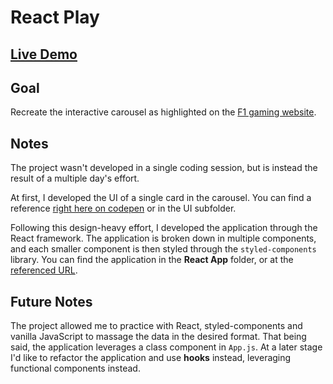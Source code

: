 # React Play

## [Live Demo](https://codepen.io/borntofrappe/full/dBpVbB)

## Goal

Recreate the interactive carousel as highlighted on the [F1 gaming website](https://www.formula1.com/en/gaming/f1-play.html).

## Notes

The project wasn't developed in a single coding session, but is instead the result of a multiple day's effort.

At first, I developed the UI of a single card in the carousel. You can find a reference [right here on codepen](https://codepen.io/borntofrappe/full/ZdbeJw) or in the UI subfolder.

Following this design-heavy effort, I developed the application through the React framework. The application is broken down in multiple components, and each smaller component is then styled through the `styled-components` library. You can find the application in the **React App** folder, or at the [referenced URL](https://codepen.io/borntofrappe/full/dBpVbB).

## Future Notes

The project allowed me to practice with React, styled-components and vanilla JavaScript to massage the data in the desired format. That being said, the application leverages a class component in `App.js`. At a later stage I'd like to refactor the application and use **hooks** instead, leveraging functional components instead.